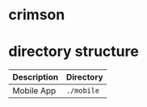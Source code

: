 # crimson

# directory structure

| Description | Directory  |
| ----------- | ---------- |
| Mobile App  | `./mobile` |
